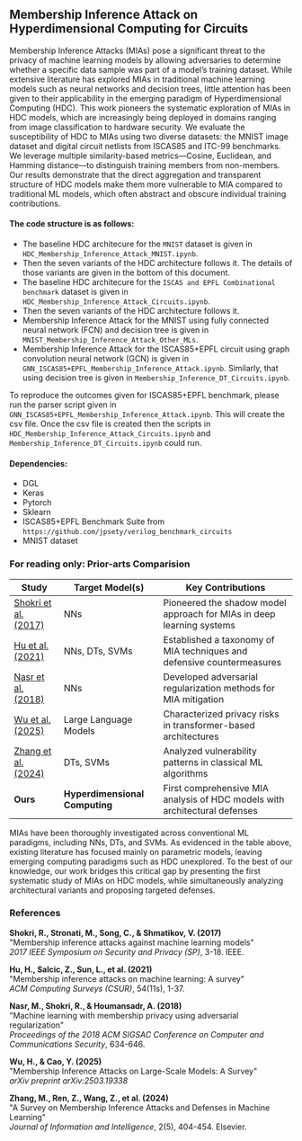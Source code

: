 ## Membership Inference Attack on Hyperdimensional Computing for Circuits

Membership Inference Attacks (MIAs) pose a significant threat to the privacy of machine learning models by allowing adversaries to determine whether a specific data sample was part of a model’s training dataset. While extensive literature has explored MIAs in traditional machine learning models such as neural networks and decision trees, little attention has been given to their applicability in the emerging paradigm of Hyperdimensional Computing (HDC). This work pioneers the systematic exploration of MIAs in HDC models, which are increasingly being deployed in domains ranging from image classification to hardware security. We evaluate the susceptibility of HDC to MIAs using two diverse datasets: the MNIST image dataset and digital circuit netlists from ISCAS85 and ITC-99 benchmarks. We leverage multiple similarity-based metrics—Cosine, Euclidean, and Hamming distance—to distinguish training members from non-members. Our results demonstrate that the direct aggregation and transparent structure of HDC models make them more vulnerable to MIA compared to traditional ML models, which often abstract and obscure individual training contributions. 

#### The code structure is as follows:
- The baseline HDC architecure for the `MNIST` dataset is given in `HDC_Membership_Inference_Attack_MNIST.ipynb`.
- Then the seven variants of the HDC architecture follows it. The details of those variants are given in the bottom of this document.
- The baseline HDC architecure for the `ISCAS and EPFL Combinational benchmark` dataset is given in `HDC_Membership_Inference_Attack_Circuits.ipynb`.
- Then the seven variants of the HDC architecture follows it.
- Membership Inference Attack for the MNIST using fully connected neural network (FCN) and decision tree is given in `MNIST_Membership_Inference_Attack_Other_MLs`.
- Membership Inference Attack for the ISCAS85+EPFL circuit using graph convolution neural network (GCN) is given in `GNN_ISCAS85+EPFL_Membership_Inference_Attack.ipynb`. Similarly, that using decision tree is given in `Membership_Inference_DT_Circuits.ipynb`. 

To reproduce the outcomes given for ISCAS85+EPFL benchmark, please run the parser script given in `GNN_ISCAS85+EPFL_Membership_Inference_Attack.ipynb`. This will create the csv file. Once the csv file is created then the scripts in `HDC_Membership_Inference_Attack_Circuits.ipynb` and `Membership_Inference_DT_Circuits.ipynb` could run. 

#### Dependencies:
- DGL
- Keras
- Pytorch
- Sklearn
- ISCAS85+EPFL Benchmark Suite from `https://github.com/jpsety/verilog_benchmark_circuits`
- MNIST dataset

### For reading only: Prior-arts Comparision

| Study | Target Model(s) | Key Contributions |
|-------|-----------------|-------------------|
| [Shokri et al. (2017)](#shokri2017membership) | NNs | Pioneered the shadow model approach for MIAs in deep learning systems |
| [Hu et al. (2021)](#hu2021membership) | NNs, DTs, SVMs | Established a taxonomy of MIA techniques and defensive countermeasures |
| [Nasr et al. (2018)](#nasr2018machine) | NNs | Developed adversarial regularization methods for MIA mitigation |
| [Wu et al. (2025)](#wu2025membership) | Large Language Models | Characterized privacy risks in transformer-based architectures |
| [Zhang et al. (2024)](#zhang2024survey) | DTs, SVMs | Analyzed vulnerability patterns in classical ML algorithms |
| **Ours** | **Hyperdimensional Computing** | First comprehensive MIA analysis of HDC models with architectural defenses |

MIAs have been thoroughly investigated across conventional ML paradigms, including NNs, DTs, and SVMs. As evidenced in the table above, existing literature has focused mainly on parametric models, leaving emerging computing paradigms such as HDC unexplored. To the best of our knowledge, our work bridges this critical gap by presenting the first systematic study of MIAs on HDC models, while simultaneously analyzing architectural variants and proposing targeted defenses.

### References

<a id="shokri2017membership"></a>
**Shokri, R., Stronati, M., Song, C., & Shmatikov, V. (2017)**  
"Membership inference attacks against machine learning models"  
*2017 IEEE Symposium on Security and Privacy (SP)*, 3-18. IEEE.

<a id="hu2021membership"></a>
**Hu, H., Salcic, Z., Sun, L., et al. (2021)**  
"Membership inference attacks on machine learning: A survey"  
*ACM Computing Surveys (CSUR)*, 54(11s), 1-37.

<a id="nasr2018machine"></a>
**Nasr, M., Shokri, R., & Houmansadr, A. (2018)**  
"Machine learning with membership privacy using adversarial regularization"  
*Proceedings of the 2018 ACM SIGSAC Conference on Computer and Communications Security*, 634-646.

<a id="wu2025membership"></a>
**Wu, H., & Cao, Y. (2025)**  
"Membership Inference Attacks on Large-Scale Models: A Survey"  
*arXiv preprint arXiv:2503.19338*

<a id="zhang2024survey"></a>
**Zhang, M., Ren, Z., Wang, Z., et al. (2024)**  
"A Survey on Membership Inference Attacks and Defenses in Machine Learning"  
*Journal of Information and Intelligence*, 2(5), 404-454. Elsevier.




